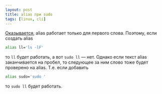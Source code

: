 ```yaml
---
layout: post
title: alias при sudo
tags: [linux, cli]
---
```

[Оказывается](https://askubuntu.com/questions/22037/aliases-not-available-when-using-sudo), alias работает только для первого слова.
Поэтому, если создать alias
```sh
alias ll='ls -lF'
```
то `ll` будет работать, а вот `sudo ll` — нет. Однако если текст alias заканчивается на пробел, то следующее за ним слово тоже будет проверено на alias.
Т.е. если добавить 
```sh
alias sudo='sudo '
```
то `sudo ll` будет работать.

